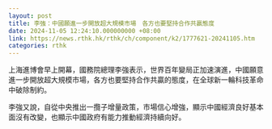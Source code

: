```yaml
---
layout: post
title: 李強：中國願進一步開放超大規模市場　各方也要堅持合作共贏態度
date: 2024-11-05 12:24:10.000000000 +08:00
link: https://news.rthk.hk/rthk/ch/component/k2/1777621-20241105.htm
categories: rthk
---
```


上海進博會早上開幕，國務院總理李強表示，世界百年變局正加速演進，中國願意進一步開放超大規模市場，各方也要堅持合作共贏的態度，在全球新一輪科技革命中破除制約。

李強又說，自從中央推出一攬子增量政策，市場信心增強，顯示中國經濟良好基本面沒有改變，也顯示中國政府有能力推動經濟持續向好。
